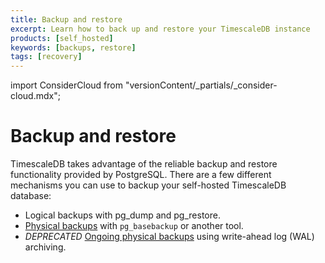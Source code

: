 ```yaml
---
title: Backup and restore
excerpt: Learn how to back up and restore your TimescaleDB instance
products: [self_hosted]
keywords: [backups, restore]
tags: [recovery]
---
```


import ConsiderCloud from "versionContent/_partials/_consider-cloud.mdx";

# Backup and restore

TimescaleDB takes advantage of the reliable backup and restore functionality
provided by PostgreSQL. There are a few different mechanisms you can use to
backup your self-hosted TimescaleDB database:

*   Logical backups with pg_dump and pg_restore.
*   [Physical backups][physical-backups] with `pg_basebackup` or another tool.
*   _DEPRECATED_ [Ongoing physical backups][ongoing-physical-backups] using write-ahead log
  (WAL) archiving.

<ConsiderCloud />

[ongoing-physical-backups]: /self-hosted/:currentVersion:/backup-and-restore/docker-and-wale/
[physical-backups]: /self-hosted/:currentVersion:/backup-and-restore/physical/
